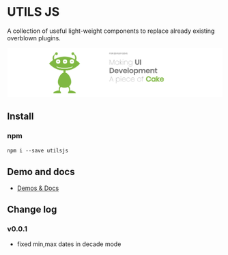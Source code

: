 # UTILS JS

A collection of useful light-weight components to replace already existing overblown plugins. 

![utilsjs image](https://github.com/artknight/utils.js/raw/master/images/utilsjs-landing.png)

## Install

### npm
```
npm i --save utilsjs
```

## Demo and docs
* [Demos & Docs](http://utilsjs.com)

## Change log

### v0.0.1
* fixed min,max dates in decade mode

